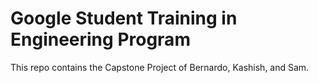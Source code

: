 # Google Student Training in Engineering Program

This repo contains the Capstone Project of Bernardo, Kashish, and Sam.
